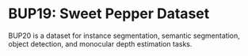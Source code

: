 # BUP19: Sweet Pepper Dataset

BUP20 is a dataset for instance segmentation, semantic segmentation, object detection, and monocular depth estimation tasks.